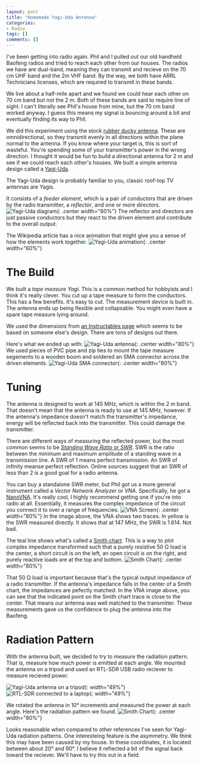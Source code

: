 ```yaml
---
layout: post
title: "Homemade Yagi-Uda Antenna"
categories:
- Radio
tags: []
comments: []
---
```



I've been getting into radio again. 
Phil and I pulled out our old handheld Baofeng radios and tried to reach each other from our houses.
The radios we have are dual-band, meaning they can transmit and recieve on the 70 cm UHF band and the 2m VHF band. 
By the way, we both have ARRL Technicians licenses, which are required to transmit in these bands.

We live about a half-mile apart and we found we could hear each other on 70 cm band but not the 2 m.
Both of these bands are said to require line of sight.
I can't literally see Phil's house from mine, but the 70 cm band worked anyway.
I guess this means my signal is bouncing around a bit and eventually finding its way to Phil.

We did this experiment using the stock [rubber ducky antenna](https://en.wikipedia.org/wiki/Rubber_ducky_antenna).
These are omnidirectional, so they transmit evenly in all directions within the plane normal to the antenna.
If you know where your target is, this is sort of wasteful. 
You're spending some of your transmitter's power in the wrong direction.
I thought it would be fun to build a directional antenna for 2 m and see if we could reach each other's houses.
We built a simple antenna design called a [Yagi-Uda](https://en.wikipedia.org/wiki/Yagi%E2%80%93Uda_antenna). 

The Yagi-Uda design is probably familiar to you, classic roof-top TV antennas are Yagis.

It consists of a _feeder element_, which is a pair of conductors that are driven by the radio transmitter, a _reflector_, and one or more _directors_.
![Yagi-Uda diagram](/assets/img/2025/yagi_diagram.png){: .center width="60%"}
The reflector and directors are just passive conductors but they react to the driven element and contribute to the overall output. 

The Wikipedia article has a nice animation that might give you a sense of how the elements work together. 
![Yagi-Uda animation](/assets/img/2025/yagi_animation.gif){: .center width="60%"}

# The Build

We built a _tape measure Yagi_. 
This is a common method for hobbyists and I think it's really clever.
You cut up a tape measure to form the conductors. 
This has a few benefits.
It's easy to cut.
The measurement device is built in.
The antenna ends up being flexible and collapsable.
You might even have a spare tape measure lying around.

We used the dimensions from [an Instructables page](https://www.instructables.com/Diy-Tape-Measure-Yagi-Antenna-for-Ham-Radio/) which seems to be based on someone else's design. 
There are tons of designs out there. 

Here's what we ended up with:
![Yagi-Uda antenna](/assets/img/2025/yagi.png){: .center width="80%"}
We used pieces of PVC pipe and zip ties to mount the tape measure segements to a wooden boom and soldered an SMA connector across the driven elements.
![Yagi-Uda SMA connector](/assets/img/2025/sma.png){: .center width="80%"}

# Tuning

The antenna is designed to work at 145 MHz, which is within the 2 m band.
That doesn't mean that the antenna is ready to use at 145 MHz, however.
If the antenna's impedance doesn't match the transmitter's impedance, energy will be reflected back into the transmitter.
This could damage the transmitter.

There are different ways of measuring the reflected power, but the most common seems to be [_Standing Wave Ratio_ or _SWR_](https://en.wikipedia.org/wiki/Standing_wave_ratio).
SWR is the ratio between the minimum and maximum amplitude of a standing wave in a transmission line.
A SWR of 1 means perfect transmission.
An SWR of infinity meanse perfect reflection.
Online sources suggest that an SWR of less than 2 is a good goal for a radio antenna.


You can buy a standalone SWR meter, but Phil got us a more general instrument called a _Vector Network Analyzer_ or _VNA_. 
Specifically, he got a [NanoVNA](https://nanovna.com/).
It's really cool, I highly recommend getting one if you're into radio at all.
Essentially, it measures the complex impedance of the circuit you connect it to over a range of frequencies.
![VNA Screen](/assets/img/2025/vna.png){: .center width="80%"}
In the image above, the VNA shows two traces.
In yellow is the SWR measured directly.
It shows that at 147 MHz, the SWR is 1.614.
Not bad.

The teal line shows what's called a [Smith chart](https://en.wikipedia.org/wiki/Smith_chart).
This is a way to plot complex impedance transformed such that a purely resistive 50 Ω load is the center, a short circuit is on the left, an open circuit is on the right, and purely reactive loads are at the top and bottom.
![Smith Chart](/assets/img/2025/smith.png){: .center width="80%"}

That 50 Ω load is important because that's the typical output impedance of a radio transmitter.
If the antenna's impedance falls in the center of a Smith chart, the impedances are pefectly matched.
In the VNA image above, you can see that the indicated point on the Smith chart trace is close to the center.
That means our antenna was well matched to the transmitter.
These measurements gave us the confidence to plug the antenna into the Baofeng.

# Radiation Pattern

With the antenna built, we decided to try to measure the radiation pattern.
That is, measure how much power is emitted at each angle.
We mounted the antenna on a tripod and used an RTL-SDR USB radio reciever to measure recieved power.

![Yagi-Uda antenna on a tripod](/assets/img/2025/tripod.png){: width="49%"}
![RTL-SDR connected to a laptop](/assets/img/2025/sdr.png){: width="49%"}

We rotated the antenna in 10° increments and measured the power at each angle.
Here's the radiation pattern we found.
![Smith Chart](/assets/img/2025/radiation.png){: .center width="80%"}

Looks reasonable when compared to other references I've seen for Yagi-Uda radiation patterns.
One interesteing feature is the asymmetry.
We think this may have been caused by my house.
In these coordinates, it is located between about 20° and 90°.
I believe it reflected a bit of the signal back toward the reciever.
We'll have to try this out in a field.